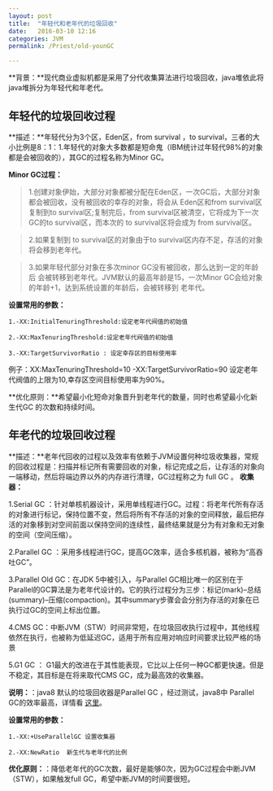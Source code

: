 ```yaml
---
layout: post
title:  "年轻代和老年代的垃圾回收"
date:   2016-03-10 12:16
categories: JVM
permalink: /Priest/old-younGC

---
```



**背景：**现代商业虚拟机都是采用了分代收集算法进行垃圾回收，java堆依此将java堆拆分为年轻代和年老代。

<h2>年轻代的垃圾回收过程</h2>

**描述：**年轻代分为3个区，Eden区，from survival ，to survival，三者的大小比例是8：1：1.年轻代的对象大多数都是短命鬼（IBM统计过年轻代98%的对象都是会被回收的），其GC的过程名称为Minor GC。

**Minor GC过程：**

>1.创建对象伊始，大部分对象都被分配在Eden区，一次GC后，大部分对象都会被回收，没有被回收的幸存的对象，将会从 Eden区和from survival区 复制到to survival区;复制完后，from survival区被清空，它将成为下一次GC的to survival区，而本次的 to survival区将会成为 from survival区。

>2.如果复制到 to survival区的对象由于to survival区内存不足，存活的对象将会移到老年代。

>3.如果年轻代部分对象在多次minor GC没有被回收，那么达到一定的年龄后 会被转移到老年代。JVM默认的最高年龄是15，一次Minor GC会给对象的年龄+1，达到系统设置的年龄后，会被转移到 老年代。

**设置常用的参数：**
	
	1.-XX:InitialTenuringThreshold:设定老年代阀值的初始值
	
	2.-XX:MaxTenuringThreshold:设定老年代阀值的初始值
	
	3.-XX:TargetSurvivorRatio : 设定幸存区的目标使用率

例子：XX:MaxTenuringThreshold=10 -XX:TargetSurvivorRatio=90 设定老年代阀值的上限为10,幸存区空间目标使用率为90%。

**优化原则：**希望最小化短命对象晋升到老年代的数量，同时也希望最小化新生代GC 的次数和持续时间。

<h2>年老代的垃圾回收过程</h2>

**描述：**老年代回收的过程以及效率有依赖于JVM设置何种垃圾收集器，常规的回收过程是：扫描并标记所有需要回收的对象，标记完成之后，让存活的对象向一端移动，然后将端边界以外的内存进行清理，GC过程称之为 full GC 。
**收集器：**

1.Serial GC ：针对单核机器设计，采用单线程进行GC。过程：将老年代所有存活的对象进行标记，保持位置不变，然后将所有不存活的对象的空间释放，最后把存活的对象移到对空间前面以保持空间的连续性，最终结果就是分为有对象和无对象的空间（空间压缩）。

2.Parallel GC ：采用多线程进行GC，提高GC效率，适合多核机器，被称为“高吞吐GC”。

3.Parallel Old GC：在JDK 5中被引入，与Parallel GC相比唯一的区别在于Parallel的GC算法是为老年代设计的。它的执行过程分为三步：标记(mark)–总结(summary)–压缩(compaction)。其中summary步骤会会分别为存活的对象在已执行过GC的空间上标出位置。

4.CMS GC：中断JVM（STW）时间非常短，在垃圾回收执行过程中，其他线程依然在执行，也被称为低延迟GC，适用于所有应用对响应时间要求比较严格的场景

5.G1 GC ： G1最大的改进在于其性能表现，它比以上任何一种GC都更快速。但是不稳定，其目标是在将来取代CMS GC，成为最高效的收集器。

**说明：**：java8 默认的垃圾回收器是Parallel GC ，经过测试，java8中 Parallel GC的效率最高，详情看 [这里](http://www.importnew.com/16533.html)。

**设置常用的参数：**
	
	1.-XX:+UseParallelGC 设置收集器
	
	2.-XX:NewRatio	新生代与老年代的比例


**优化原则：**：降低老年代的GC次数，最好是能够0次，因为GC过程会中断JVM （STW），如果触发full GC，希望中断JVM的时间要很短。
